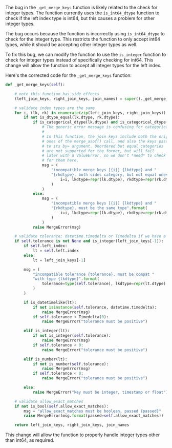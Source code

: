 The bug in the `_get_merge_keys` function is likely related to the check for integer types. The function currently uses the `is_int64_dtype` function to check if the left index type is int64, but this causes a problem for other integer types.

The bug occurs because the function is incorrectly using `is_int64_dtype` to check for the integer type. This restricts the function to only accept int64 types, while it should be accepting other integer types as well. 

To fix this bug, we can modify the function to use the `is_integer` function to check for integer types instead of specifically checking for int64. This change will allow the function to accept all integer types for the left index.

Here's the corrected code for the `_get_merge_keys` function:

```python
def _get_merge_keys(self):

    # note this function has side effects
    (left_join_keys, right_join_keys, join_names) = super()._get_merge_keys()

    # validate index types are the same
    for i, (lk, rk) in enumerate(zip(left_join_keys, right_join_keys)):
        if not is_dtype_equal(lk.dtype, rk.dtype):
            if is_categorical_dtype(lk.dtype) and is_categorical_dtype(rk.dtype):
                # The generic error message is confusing for categoricals.
                #
                # In this function, the join keys include both the original
                # ones of the merge_asof() call, and also the keys passed
                # to its by= argument. Unordered but equal categories
                # are not supported for the former, but will fail
                # later with a ValueError, so we don't *need* to check
                # for them here.
                msg = (
                    "incompatible merge keys [{i}] {lkdtype} and "
                    "{rkdtype}, both sides category, but not equal ones".format(
                        i=i, lkdtype=repr(lk.dtype), rkdtype=repr(rk.dtype)
                    )
                )
            else:
                msg = (
                    "incompatible merge keys [{i}] {lkdtype} and "
                    "{rkdtype}, must be the same type".format(
                        i=i, lkdtype=repr(lk.dtype), rkdtype=repr(rk.dtype)
                    )
                )
            raise MergeError(msg)

    # validate tolerance; datetime.timedelta or Timedelta if we have a DTI
    if self.tolerance is not None and is_integer(left_join_keys[-1]):
        if self.left_index:
            lt = self.left.index
        else:
            lt = left_join_keys[-1]

        msg = (
            "incompatible tolerance {tolerance}, must be compat "
            "with type {lkdtype}".format(
                tolerance=type(self.tolerance), lkdtype=repr(lt.dtype)
            )
        )

        if is_datetimelike(lt):
            if not isinstance(self.tolerance, datetime.timedelta):
                raise MergeError(msg)
            if self.tolerance < Timedelta(0):
                raise MergeError("tolerance must be positive")

        elif is_integer(lt):
            if not is_integer(self.tolerance):
                raise MergeError(msg)
            if self.tolerance < 0:
                raise MergeError("tolerance must be positive")

        elif is_number(lt):
            if not is_number(self.tolerance):
                raise MergeError(msg)
            if self.tolerance < 0:
                raise MergeError("tolerance must be positive")

        else:
            raise MergeError("key must be integer, timestamp or float")

    # validate allow_exact_matches
    if not is_bool(self.allow_exact_matches):
        msg = "allow_exact_matches must be boolean, passed {passed}"
        raise MergeError(msg.format(passed=self.allow_exact_matches))

    return left_join_keys, right_join_keys, join_names
``` 

This change will allow the function to properly handle integer types other than int64, as required.